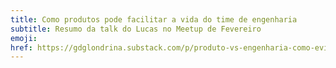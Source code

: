 ```yaml
---
title: Como produtos pode facilitar a vida do time de engenharia
subtitle: Resumo da talk do Lucas no Meetup de Fevereiro
emoji:
href: https://gdglondrina.substack.com/p/produto-vs-engenharia-como-evitar
---
```

